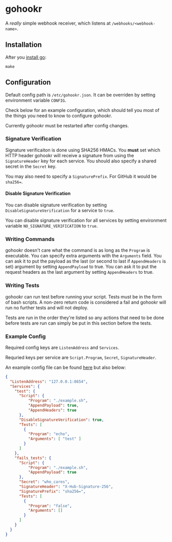 # gohookr

A _really_ simple webhook receiver, which listens at `/webhooks/<webhook-name>`.

## Installation

After you [install go](https://golang.org/doc/install):

```
make
```

## Configuration

Default config path is `/etc/gohookr.json`.
It can be overriden by setting environment variable `CONFIG`.

Check below for an example configuration, which should tell you most of the things you need to know
to configure gohookr.

Currently gohookr must be restarted after config changes.

### Signature Verification

Signature verificaiton is done using SHA256 HMACs.
You **must** set which HTTP header gohookr will receive a signature from using the `SignatureHeader`
key for each service.
You should also specify a shared secret in the `Secret` key.

You may also need to specify a `SignaturePrefix`.
For GitHub it would be `sha256=`.

#### Disable Signature Verification

You can disable signature verification by setting `DisableSignatureVerification` for a service to `true`.

You can disable signature verification for all services by setting environment variable
`NO_SIGNATURE_VERIFICATION` to `true`.

### Writing Commands

gohookr doesn't care what the command is as long as the `Program` is executable.
You can specify extra arguments with the `Arguments` field.
You can ask it to put the payload as the last (or second to last if `AppendHeaders` is set) argument by setting `AppendPayload` to true.
You can ask it to put the request headers as the last argument by setting `AppendHeaders` to true.

### Writing Tests

gohookr can run test before running your script.
Tests must be in the form of bash scripts.
A non-zero return code is considered a fail and gohookr will run no further tests and will not
deploy.

Tests are run in the order they're listed so any actions that need to be done before
tests are run can simply be put in this section before the tests.

### Example Config

Required config keys are `ListenAddress` and `Services`.

Requried keys per service are `Script.Program`, `Secret`, `SignatureHeader`.

An example config file can be found [here](./config.json) but also below:

```json
{
  "ListenAddress": "127.0.0.1:8654",
  "Services": {
    "test": {
      "Script": {
          "Program": "./example.sh",
          "AppendPayload": true,
          "AppendHeaders": true
      },
      "DisableSignatureVerification": true,
      "Tests": [
        {
          "Program": "echo",
          "Arguments": [ "test" ]
        }
      ]
    },
    "fails_tests": {
      "Script": {
          "Program": "./example.sh",
          "AppendPayload": true
      },
      "Secret": "who_cares",
      "SignatureHeader": "X-Hub-Signature-256",
      "SignaturePrefix": "sha256=",
      "Tests": [
        {
          "Program": "false",
          "Arguments": []
        }
      ]
    }
  }
}
```
